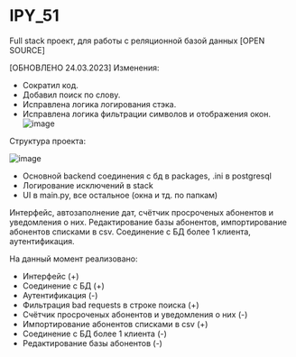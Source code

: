 # IPY_51
Full stack проект, для работы с реляционной базой данных [OPEN SOURCE]

[ОБНОВЛЕНО 24.03.2023]
Изменения:
- Сократил код.
- Добавил поиск по слову.
- Исправлена логика логирования стэка.
- Исправлена логика фильтрации символов и отображения окон.
![image](https://user-images.githubusercontent.com/112577182/225367670-4f3b8674-92c4-498d-a0da-c1d9459e2b1c.png)

Структура проекта:

![image](https://user-images.githubusercontent.com/112577182/225367952-8c3d7a9e-17f4-46df-82c9-d417822bab90.png)

- Основной backend соединения с бд в packages, .ini в postgresql
- Логирование исключений в stack
- UI в main.py, все остальное (окна и тд. по папкам)

Интерфейс, автозаполнение дат, счётчик просроченых абонентов и уведомления о них.
Редактирование базы абонентов, импортирование абонентов списками в csv.
Соединение с БД более 1 клиента, аутентификация.

На данный момент реализовано:
- Интерфейс (+)
- Соединение с БД (+)
- Аутентификация (-)
- Фильтрация bad requests в строке поиска (+)
- Счётчик просроченых абонентов и уведомления о них (-)
- Импортирование абонентов списками в csv (+)
- Соединение с БД более 1 клиента (-)
- Редактирование базы абонентов (-)
